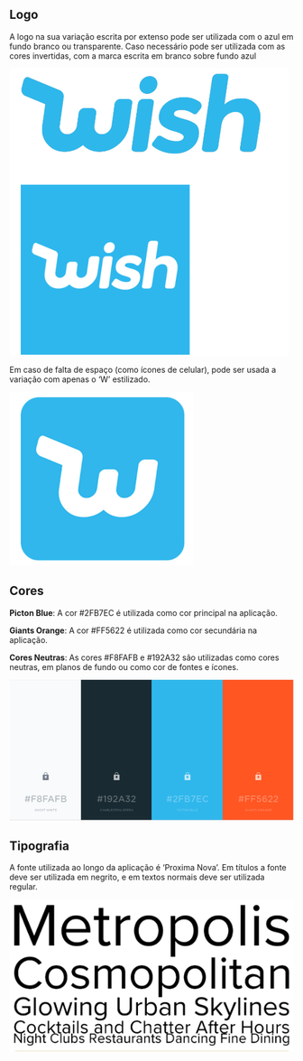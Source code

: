 ## Logo

A logo na sua variação escrita por extenso pode ser utilizada com o azul em fundo branco ou transparente.
Caso necessário pode ser utilizada com as cores invertidas, com a marca escrita em branco sobre fundo azul

![Imagem](../assets/img/logos.png)

Em caso de falta de espaço (como ícones de celular), pode ser usada a variação com apenas o ‘W’ estilizado. 

![Imagem](../assets/img/logo2.png)

## Cores

__Picton Blue__: A cor #2FB7EC é utilizada como cor principal na aplicação.

__Giants Orange__: A cor #FF5622 é utilizada como cor secundária na aplicação.

__Cores Neutras__: As cores #F8FAFB e #192A32 são utilizadas como cores neutras, em planos de fundo ou como cor de fontes e ícones.

![Imagem](../assets/img/cores.png)

## Tipografia

A fonte utilizada ao longo da aplicação é ‘Proxima Nova’. Em títulos a fonte deve ser utilizada em negrito, e em textos normais deve ser utilizada regular.

![Imagem](../assets/img/fonte.png)

